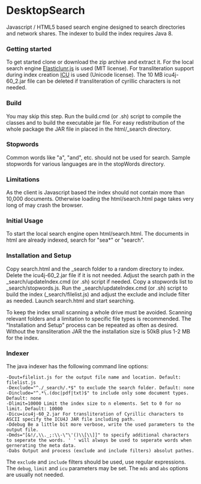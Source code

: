 # DesktopSearch
Javascript / HTML5 based search engine designed to search directories and network shares. The indexer to build the index requires Java 8.

### Getting started
To get started clone or download the zip archive and extract it.
For the local search engine [Elasticlunr.js](https://github.com/weixsong/elasticlunr.js/releases/tag/v0.9.6) is used (MIT license).
For transliteration support during index creation [ICU](http://download.icu-project.org/files/icu4j/60.2/) is used (Unicode license).
The 10 MB icu4j-60_2.jar file can be deleted if transliteration of cyrillic characters is not needed.

### Build
You may skip this step.
Run the build.cmd (or .sh) script to compile the classes and to build the executable jar file.
For easy redistribution of the whole package the JAR file in placed in the html/_search directory.

### Stopwords
Common words like "a", "and", etc. should not be used for search.
Sample stopwords for various languages are in the stopWords directory.

### Limitations
As the client is Javascript based the index should not contain more than 10,000 documents. Otherwise loading the html/search.html page takes very long of may crash the browser.

### Initial Usage
To start the local search engine open html/search.html. The documents in html are already indexed, search for "sea*" or "search".

### Installation and Setup
Copy search.html and the _search folder to a random directory to index.
Delete the icu4j-60_2.jar file if it is not needed.
Adjust the search path in the _search/updateIndex.cmd (or .sh) script if needed.
Copy a stopwords list to _search/stopwords.js.
Run the _search/updateIndex.cmd (or .sh) script to build the index (_search/filelist.js) and adjust the exclude and include filter as needed.
Launch search.html and start searching.

To keep the index small scanning a whole drive must be avoided. Scanning relevant folders and a limitation to specific file types is recommended.
The "Installation and Setup" process can be repeated as often as desired. Without the transliteration JAR the the installation size is 50kB plus 1-2 MB for the index. 
### Indexer
The java indexer has the following command line options:
```-Dsearch=C:/temp/ for the search path where the recursive search starts. Required!
-Dout=filelist.js for the output file name and location. Default: filelist.js
-Dexclude="^./_search/.*$" to exclude the search folder. Default: none
-Dinclude="^.*\.(doc|pdf|txt)$" to include only some document types. Default: none
-Dlimit=10000 Limit the index size to n elements. Set to 0 for no limit. Default: 10000
-Dicu=icu4j-60_2.jar For transliteration of Cyrillic characters to ASCII specify the ICU4J JAR file including path.
-Ddebug Be a little bit more verbose, write the used parameters to the output file.
-Dmds="[&!/,\\._;:\\-\"\'()\\[\\]]" to specify additional characters to seperate the words. ' ' will always be used to seperate words when gernerating the meta data.
-Dabs Output and process (exclude and include filters) absolut pathes.
```
The `exclude` and `include` filters should be used, use regular expressions.
The `debug`, `limit` and `icu` parameters may be set.
The `mds` and `abs` options are usually not needed.